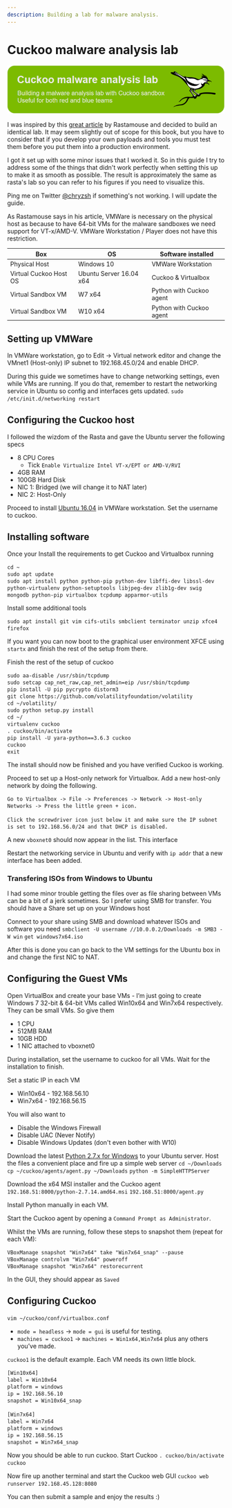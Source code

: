 ```yaml
---
description: Building a lab for malware analysis.
---
```


# Cuckoo malware analysis lab

![](../../.gitbook/assets/cuckoo.png)

I was inspired by this [great article](https://rastamouse.me/2017/05/playing-with-cuckoo/) by Rastamouse and decided to build an identical lab. It may seem slightly out of scope for this book, but you have to consider that if you develop your own payloads and tools you must test them before you put them into a production environment.

 I got it set up with some minor issues that I worked it. So in this guide I try to address some of the things that didn't work perfectly when setting this up to make it as smooth as possible. The result is approximately the same as rasta's lab so you can refer to his figures if you need to visualize this.

Ping me on Twitter [@chryzsh](https://twitter.com/chryzsh) if something's not working. I will update the guide.

As Rastamouse says in his article, VMWare is necessary on the physical host as because to have 64-bit VMs for the malware sandboxes we need support for VT-x/AMD-V. VMWare Workstation / Player does not have this restriction.

| Box | OS | Software installed |
| --- | --- | --- |
| Physical Host | Windows 10 | VMWare Workstation |
| Virtual Cuckoo Host OS | Ubuntu Server 16.04 x64 | Cuckoo & Virtualbox |
| Virtual Sandbox VM | W7 x64 | Python with Cuckoo agent |
| Virtual Sandbox VM | W10 x64 | Python with Cuckoo agent |

## Setting up VMWare

In VMWare workstation, go to Edit -&gt; Virtual network editor and change the VMnet1 \(Host-only\) IP subnet to 192.168.45.0/24 and enable DHCP.

During this guide we sometimes have to change networking settings, even while VMs are running. If you do that, remember to restart the networking service in Ubuntu so config and interfaces gets updated. `sudo /etc/init.d/networking restart`

## Configuring the Cuckoo host

I followed the wizdom of the Rasta and gave the Ubuntu server the following specs

* 8 CPU Cores
  * Tick `Enable Virtualize Intel VT-x/EPT or AMD-V/RVI`
* 4GB RAM
* 100GB Hard Disk
* NIC 1: Bridged \(we will change it to NAT later\)
* NIC 2: Host-Only

Proceed to install [Ubuntu 16.04](http://releases.ubuntu.com/16.04/) in VMWare workstation. Set the username to cuckoo.

## Installing software

Once your Install the requirements to get Cuckoo and Virtualbox running

```text
cd ~
sudo apt update
sudo apt install python python-pip python-dev libffi-dev libssl-dev python-virtualenv python-setuptools libjpeg-dev zlib1g-dev swig mongodb python-pip virtualbox tcpdump apparmor-utils
```

Install some additional tools

```text
sudo apt install git vim cifs-utils smbclient terminator unzip xfce4 firefox
```

If you want you can now boot to the graphical user environment XFCE using `startx` and finish the rest of the setup from there.

Finish the rest of the setup of cuckoo

```text
sudo aa-disable /usr/sbin/tcpdump
sudo setcap cap_net_raw,cap_net_admin=eip /usr/sbin/tcpdump
pip install -U pip pycrypto distorm3
git clone https://github.com/volatilityfoundation/volatility
cd ~/volatility/
sudo python setup.py install
cd ~/
virtualenv cuckoo
. cuckoo/bin/activate
pip install -U yara-python==3.6.3 cuckoo
cuckoo
exit
```

The install should now be finished and you have verified Cuckoo is working.

Proceed to set up a Host-only network for Virtualbox. Add a new host-only network by doing the following.

```text
Go to Virtualbox -> File -> Preferences -> Network -> Host-only Networks -> Press the little green + icon.

Click the screwdriver icon just below it and make sure the IP subnet is set to 192.168.56.0/24 and that DHCP is disabled.
```

A new `vboxnet0` should now appear in the list. This interface

Restart the networking service in Ubuntu and verify with `ip addr` that a new interface has been added.

### Transfering ISOs from Windows to Ubuntu

I had some minor trouble getting the files over as file sharing between VMs can be a bit of a jerk sometimes. So I prefer using SMB for transfer. You should have a Share set up on your Windows host

Connect to your share using SMB and download whatever ISOs and software you need `smbclient -U username //10.0.0.2/Downloads -m SMB3 -W win` `get windows7x64.iso`

After this is done you can go back to the VM settings for the Ubuntu box in and change the first NIC to NAT.

## Configuring the Guest VMs

Open VirtualBox and create your base VMs - I’m just going to create Windows 7 32-bit & 64-bit VMs called Win10x64 and Win7x64 respectively. They can be small VMs. So give them

* 1 CPU
* 512MB RAM
* 10GB HDD 
* 1 NIC attached to vboxnet0

During installation, set the username to cuckoo for all VMs. Wait for the installation to finish.

Set a static IP in each VM

* Win10x64 - 192.168.56.10
* Win7x64 - 192.168.56.15

You will also want to

* Disable the Windows Firewall
* Disable UAC \(Never Notify\)
* Disable Windows Updates \(don't even bother with W10\)

Download the latest [Python 2.7.x for Windows](https://www.python.org/downloads/release/python-2714/) to your Ubuntu server. Host the files a convenient place and fire up a simple web server `cd ~/Downloads` `cp ~/cuckoo/agents/agent.py ~/Downloads` `python -m SimpleHTTPServer`

Download the x64 MSI installer and the Cuckoo agent `192.168.51:8000/python-2.7.14.amd64.msi` `192.168.51:8000/agent.py`

Install Python manually in each VM.

Start the Cuckoo agent by opening a `Command Prompt as Administrator`.

Whilst the VMs are running, follow these steps to snapshot them \(repeat for each VM\):

```text
VBoxManage snapshot "Win7x64" take "Win7x64_snap" --pause
VBoxManage controlvm "Win7x64" poweroff
VBoxManage snapshot "Win7x64" restorecurrent
```

In the GUI, they should appear as `Saved`

## Configuring Cuckoo

`vim ~/cuckoo/conf/virtualbox.conf`

* `mode = headless` -&gt; `mode = gui` is useful for testing.
* `machines = cuckoo1` -&gt; `machines = Win1x64,Win7x64` plus any others you’ve made.

`cuckoo1` is the default example. Each VM needs its own little block.

```text
[Win10x64]
label = Win10x64
platform = windows
ip = 192.168.56.10
snapshot = Win10x64_snap

[Win7x64]
label = Win7x64
platform = windows
ip = 192.168.56.15
snapshot = Win7x64_snap
```

Now you should be able to run cuckoo. Start Cuckoo `. cuckoo/bin/activate` `cuckoo`

Now fire up another terminal and start the Cuckoo web GUI `cuckoo web runserver 192.168.45.128:8080`

You can then submit a sample and enjoy the results :\)

